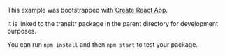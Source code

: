 This example was bootstrapped with [Create React App](https://github.com/facebook/create-react-app).

It is linked to the transltr package in the parent directory for development purposes.

You can run `npm install` and then `npm start` to test your package.
